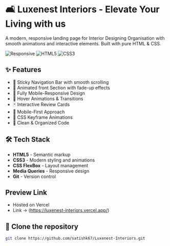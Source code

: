 
# 🛋️ Luxenest Interiors - Elevate Your Living with us


A modern, responsive landing page for Interior Designing Organisation with smooth animations and interactive elements. Built with pure HTML & CSS.

![Responsive](https://img.shields.io/badge/Responsive-Yes-success)
![HTML5](https://img.shields.io/badge/HTML5-E34F26?logo=html5&logoColor=white)
![CSS3](https://img.shields.io/badge/CSS3-1572B6?logo=css3&logoColor=white)

## ✨ Features

- 🚀 Sticky Navigation Bar with smooth scrolling
- 🌈 Animated front Section with fade-up effects
- 📱 Fully Mobile-Responsive Design
- 💫 Hover Animations & Transitions
- 🃏 Interactive Review Cards
- 📱 Mobile-First Approach
- 🌟 CSS Keyframe Animations
- 🧰 Clean & Organized Code

## 🛠️ Tech Stack

- **HTML5** - Semantic markup
- **CSS3** - Modern styling and animations
- **CSS FlexBox** - Layout management
- **Media Queries** - Responsive design
- **Git** - Version control

## Preview Link 
- Hosted on Vercel
- Link -> (https://luxenest-interiors.vercel.app/)

## 🚀 Clone the repository

```bash
git clone https://github.com/satishk67/Luxenest-Interiors.git
